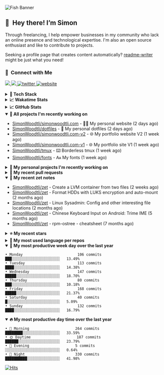 ![Fish Banner](assets/fish.webp)

## 👋 &nbsp;Hey there! I’m Simon

Through freelancing, I help empower businesses in my community who lack
an online presence and technological expertise. I'm also an open source
enthusiast and like to contribute to projects.

Seeking a profile page that creates content automatically?
[readme-writer] might be just what you need!

### 🤝 &nbsp;Connect with Me

<div align="left">
<a href="https://linkedin.com/in/simonwoodtli" target="_blank">
<img src="https://img.shields.io/badge/linkedin-1E77B5?style=for-the-badge&logo=linkedin&logoColor=white alt=linkedin" />
</a>
<a href="https://github.com/simonwoodtli" target="_blank">
<img src="https://img.shields.io/badge/github-24292E?style=for-the-badge&logo=github&logoColor=white alt=github" />
</a>
<a href="https://twitter.com/simonwoodtlidev" target="_blank">
<img src="https://img.shields.io/badge/twitter-26a7de?style=for-the-badge&logo=twitter&logoColor=white" alt="twitter"/>
</a>
<a href="https://simonwoodtli.com" target="_blank">
<img src="https://img.shields.io/badge/website-E2925F?style=for-the-badge&logo=google-chrome&logoColor=white" alt="website"/>
</a>
</div>
<br/>


<details>
  <summary><b>🧰 Tech Stack</b></summary>
  <div align="center">
  <a href="https://skillicons.dev" target="_blank">
  <img src="https://skillicons.dev/icons?i=js,html,css,bash,python,go,postgresql,docker,vim,linux" alt="JavaScript, HTML, CSS, Bash, Python, Go, PostgreSQL, Docker, Vim,
  Linux">
  </a>
  </div>
</details>

<details>
  <summary><b>📈 Wakatime Stats</b></summary>
  <p align="center"><a href="https://wakatime.com/@SimonWoodtli">
  <img align="center" width="400" height="300" src="https://wakatime.com/share/@SimonWoodtli/7761bcef-e104-47d9-912a-dfd6bf08868b.svg" />
  </a>
  <a href="https://wakatime.com/@SimonWoodtli">
  <img align="center" width="400" height="300" src="https://wakatime.com/share/@SimonWoodtli/341953df-6a40-47b7-8220-ace4eabe0a17.svg" />
  </a></p>

  <h4><b>💬 I've been working with the following languages over the last 7 days</b></h4>

```
• HTML                           13 hrs 27 mins                 ██████████████░░░░░░░░░░░   56.98%
• CSS                            3 hrs 26 mins                  ████░░░░░░░░░░░░░░░░░░░░░   14.55%
• JavaScript                     3 hrs 21 mins                  ████░░░░░░░░░░░░░░░░░░░░░   14.23%
• Markdown                       2 hrs 42 mins                  ███░░░░░░░░░░░░░░░░░░░░░░   11.44%
• Python                         17 mins                        ░░░░░░░░░░░░░░░░░░░░░░░░░   1.25%
• JSON                           10 mins                        ░░░░░░░░░░░░░░░░░░░░░░░░░   0.73%
• Diff                           2 mins                         ░░░░░░░░░░░░░░░░░░░░░░░░░   0.2%
• XML                            2 mins                         ░░░░░░░░░░░░░░░░░░░░░░░░░   0.17%
• YAML                           1 min                          ░░░░░░░░░░░░░░░░░░░░░░░░░   0.13%
• conf                           1 min                          ░░░░░░░░░░░░░░░░░░░░░░░░░   0.12%
• Vim Script                     1 min                          ░░░░░░░░░░░░░░░░░░░░░░░░░   0.1%
• Text                           0 secs                         ░░░░░░░░░░░░░░░░░░░░░░░░░   0.06%
• Other                          0 secs                         ░░░░░░░░░░░░░░░░░░░░░░░░░   0.04%
```

  <h4>👷 I've been working on the following projects over the last 7 days</h4>

```
• simonwoodtli.com               19 hrs 55 mins                 █████████████████████░░░░   84.34%
• Unknown Project                1 hr 59 mins                   ██░░░░░░░░░░░░░░░░░░░░░░░   8.41%
• zet                            1 hr 34 mins                   ██░░░░░░░░░░░░░░░░░░░░░░░   6.65%
• testsimon.com                  4 mins                         ░░░░░░░░░░░░░░░░░░░░░░░░░   0.29%
• cloud-os                       1 min                          ░░░░░░░░░░░░░░░░░░░░░░░░░   0.13%
• Private                        1 min                          ░░░░░░░░░░░░░░░░░░░░░░░░░   0.12%
• dotfiles                       0 secs                         ░░░░░░░░░░░░░░░░░░░░░░░░░   0.05%
• workspace-alpine               0 secs                         ░░░░░░░░░░░░░░░░░░░░░░░░░   0.02%
```

  <h4><b>🛠️ I've been working with the following editors over the last 7 days</b></h4>

```
• Vim                            23 hrs 36 mins                 █████████████████████████   100%
```

  <h4><b>💻 I've been working with the following operating systems over the last 7 days</b></h4>

```
• Linux                          23 hrs 36 mins                 █████████████████████████   100%
```

</details>

<details>
  <summary><b>📈 GitHub Stats</b></summary>
  <div align="center">
  <a href="https://github.com/anuraghazra/github-readme-stats"> 
  <img src="https://github-readme-stats.vercel.app/api?username=simonwoodtli&theme=onedark&show_icons=true&hide_rank=true&custom_title=Stats&count_private=true&hide_border=true&hide=issues&line_height=24&bg_color=0d1117" alt="Github Stats">
  <img src="https://github-readme-stats.vercel.app/api/top-langs/?username=simonwoodtli&layout=compact&theme=onedark&count_private=true&hide_border=true&bg_color=0d1117" alt="Top Langs">
  </a>
  </div>
</details>

<details open="">
  <summary><b>👷 All projects I'm recently working on</b></summary>

* [SimonWoodtli/simonwoodtli.com](https://github.com/SimonWoodtli/simonwoodtli.com) - 👨‍💻 My personal website (2 days ago)
* [SimonWoodtli/dotfiles](https://github.com/SimonWoodtli/dotfiles) - 🏡 My personal dotfiles (2 days ago)
* [SimonWoodtli/simonwoodtli.com-v2](https://github.com/SimonWoodtli/simonwoodtli.com-v2) - 🌐 My portfolio website V2 (1 week ago)
* [SimonWoodtli/simonwoodtli.com-v1](https://github.com/SimonWoodtli/simonwoodtli.com-v1) - 🌐 My portfolio site V1 (1 week ago)
* [SimonWoodtli/tmux](https://github.com/SimonWoodtli/tmux) - ⌨️ Borderless tmux (1 week ago)
* [SimonWoodtli/fonts](https://github.com/SimonWoodtli/fonts) - 🗛 My fonts (1 week ago)

</details>
<details>
  <summary><b>🌱 My personal projects I'm recently working on</b></summary>

* [SimonWoodtli/simonwoodtli.com](https://github.com/SimonWoodtli/simonwoodtli.com) - 👨‍💻 My personal website (2 days ago)
* [SimonWoodtli/dotfiles](https://github.com/SimonWoodtli/dotfiles) - 🏡 My personal dotfiles (2 days ago)
* [SimonWoodtli/simonwoodtli.com-v2](https://github.com/SimonWoodtli/simonwoodtli.com-v2) - 🌐 My portfolio website V2 (1 week ago)
* [SimonWoodtli/simonwoodtli.com-v1](https://github.com/SimonWoodtli/simonwoodtli.com-v1) - 🌐 My portfolio site V1 (1 week ago)
* [SimonWoodtli/tmux](https://github.com/SimonWoodtli/tmux) - ⌨️ Borderless tmux (1 week ago)
* [SimonWoodtli/fonts](https://github.com/SimonWoodtli/fonts) - 🗛 My fonts (1 week ago)

</details>
<details>
  <summary><b>🔨 My recent pull requests</b></summary>

* [feat: add wireguard-generate-keys script](https://github.com/SimonWoodtli/dotfiles-old/pull/14) on [SimonWoodtli/dotfiles-old](https://github.com/SimonWoodtli/dotfiles-old) (14 months ago)
* [feat: add video-to-gif script](https://github.com/SimonWoodtli/dotfiles-old/pull/13) on [SimonWoodtli/dotfiles-old](https://github.com/SimonWoodtli/dotfiles-old) (14 months ago)
* [feat: add spoof-mac-linux script](https://github.com/SimonWoodtli/dotfiles-old/pull/12) on [SimonWoodtli/dotfiles-old](https://github.com/SimonWoodtli/dotfiles-old) (14 months ago)
* [feat: add sp-tmux script](https://github.com/SimonWoodtli/dotfiles-old/pull/11) on [SimonWoodtli/dotfiles-old](https://github.com/SimonWoodtli/dotfiles-old) (14 months ago)
* [feat: add sp script](https://github.com/SimonWoodtli/dotfiles-old/pull/10) on [SimonWoodtli/dotfiles-old](https://github.com/SimonWoodtli/dotfiles-old) (14 months ago)

</details>
<details open="">
  <summary><b>📝 My recent zet notes</b></summary>

* [SimonWoodtli/zet](https://github.com/SimonWoodtli/zet/tree/81ce0dbe96be0a5c57d5913a00baaa9e57ad0512/20231101173245) - Create a LVM container from two files (2 weeks ago)
* [SimonWoodtli/zet](https://github.com/SimonWoodtli/zet/tree/5c90053d8e9e429e7f6f68f557c97d080eaeb3b2/20230908235916) - Format HDDs with LUKS encryption and auto-mount (2 months ago)
* [SimonWoodtli/zet](https://github.com/SimonWoodtli/zet/tree/f4e6f009cb8f8ff44e9646977125d87dd8f845f9/20230908235236) - Linux Sysadmin: Config and other interesting file locations (2 months ago)
* [SimonWoodtli/zet](https://github.com/SimonWoodtli/zet/tree/d442487a83af583abd23719912a1c1f7496cff33/20230620172505) - Chinese Keyboard Input on Android: Trime IME (5 months ago)
* [SimonWoodtli/zet](https://github.com/SimonWoodtli/zet/tree/3d9625f8bc632c595fa8b28b6f6f09026dd9eec2/20230418171555) - rpm-ostree - cheatsheet (7 months ago)

</details>
<details>
  <summary><b>⭐ My recent stars</b></summary>

* [gohugoio/hugo](https://github.com/gohugoio/hugo) - The world’s fastest framework for building websites. (1 week ago)
* [dbrgn/tealdeer](https://github.com/dbrgn/tealdeer) - A very fast implementation of tldr in Rust. (2 weeks ago)
* [derf/feh](https://github.com/derf/feh) - a fast and light image viewer (2 weeks ago)
* [Alex313031/thorium](https://github.com/Alex313031/thorium) - Chromium fork named after radioactive element No. 90. Windows and MacOS/Raspi/Android/Special builds are in different repositories, links are towards the top of the README.md. (3 weeks ago)
* [asdf-vm/asdf](https://github.com/asdf-vm/asdf) - Extendable version manager with support for Ruby, Node.js, Elixir, Erlang & more (3 weeks ago)

</details>
<details>
  <summary><b>💬 My most used language per repos</b></summary>

```
• Shell                          15 repos                       ███████████████████░░░░░░   75.00%
• JavaScript                     1 repo                         █░░░░░░░░░░░░░░░░░░░░░░░░   5.00%
• CSS                            3 repos                        ████░░░░░░░░░░░░░░░░░░░░░   15.00%
• Nix                            1 repo                         █░░░░░░░░░░░░░░░░░░░░░░░░   5.00%
```

</details>
<details open="">
  <summary><b>📆 My most productive week day over the last year</b></summary>

```
• Monday                         106 commits                    ███░░░░░░░░░░░░░░░░░░░░░░   13.49%
• Tuesday                        113 commits                    ████░░░░░░░░░░░░░░░░░░░░░   14.38%
• Wednesday                      147 commits                    █████░░░░░░░░░░░░░░░░░░░░   18.70%
• Thursday                       80 commits                     ███░░░░░░░░░░░░░░░░░░░░░░   10.18%
• Friday                         168 commits                    █████░░░░░░░░░░░░░░░░░░░░   21.37%
• Saturday                       40 commits                     █░░░░░░░░░░░░░░░░░░░░░░░░   5.09%
• Sunday                         132 commits                    ████░░░░░░░░░░░░░░░░░░░░░   16.79%
```

</details>
<details open="">
  <summary><b>🔥 My most productive day time over the last year</b></summary>

```
• 🌅 Morning                     264 commits                    ████████░░░░░░░░░░░░░░░░░   33.59%
• 🌞 Daytime                     187 commits                    ██████░░░░░░░░░░░░░░░░░░░   23.79%
• 🌇 Evening                     5 commits                      ░░░░░░░░░░░░░░░░░░░░░░░░░   0.64%
• 🌃 Night                       330 commits                    ██████████░░░░░░░░░░░░░░░   41.98%
```

</details>

[![Hits](https://hits.seeyoufarm.com/api/count/incr/badge.svg?url=https%3A%2F%2Fgithub.com%2Fsimonwoodtli&count_bg=%23689D6A&title_bg=%23282828&icon=&icon_color=%23E7E7E7&title=views+%28today+%2F+total%29&edge_flat=false)](https://hits.seeyoufarm.com)

[readme-writer]: <https://github.com/SimonWoodtli/readme-writer>
